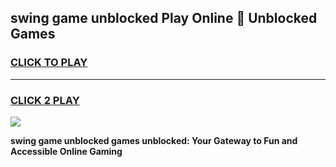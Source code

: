 
## swing game unblocked Play Online 👋 Unblocked Games
<h3>
<a href="https://premium.freeplayer.one?title=swing_game_unblocked&ref=19F">CLICK TO PLAY</a></h3>
<hr>

<h3>
<a href="https://premium.freeplayer.one?title=swing_game_unblocked&ref=19F">CLICK 2 PLAY</a>
  
</h3>

<a href="https://premium.freeplayer.one?title=swing_game_unblocked&ref=19F"><img src="https://clearcache.store/games.png"></a>


**swing game unblocked games unblocked: Your Gateway to Fun and Accessible Online Gaming**

